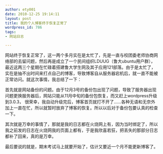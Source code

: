 ```yaml
---
author: ety001
date: 2010-12-25 19:14:11
layout: post
title: 我的个人博客终于恢复正常了
wordpress_id: 786
tags:
- 网站日志

---
```


网站终于恢复正常了，这一两个多月实在是太忙了，先是一直与校团委老师协商网络部的去留问题，然后再是成立了一个民间组织LDUUG（鲁大ubuntu用户群），最近这两三个星期在忙碌着搭建鲁大学生网及其子应用121部落。由于是太忙了，实在是抽不出时间来打点自己的博客，导致博客自从服务器宕机后，就一直不能被正常访问。就这次事情，我总结了一下：

首先就是网站备份的问题。由于12月3号的备份包出现了问题，导致了服务器出现问题更换服务器后，网站只能从11月中旬的备份包恢复，而又赶上wordpress升级到3.0.3， 很荣幸，我自动升级完后，博客首页就打不开了……各种无语和无奈外加上一直在忙，所以就暂时放弃了博客的恢复。所以以后对于备份包要认真的检查一下。

其次就是万幸的事情了，那就是我的日志都在火烧网上有，因为当时绑定了，所以我之前发的日志在火烧网我的页面上都有，于是我欣喜若狂，把丢失的那部分日志都补了回来，真的是万幸。

最后要说的就是，期末考试马上就要开始了，估计又要近一个月不能更新博客了。

